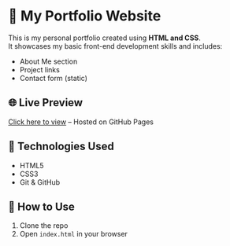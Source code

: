 # 💼 My Portfolio Website

This is my personal portfolio created using **HTML and CSS**.  
It showcases my basic front-end development skills and includes:

- About Me section
- Project links
- Contact form (static)

## 🌐 Live Preview

[Click here to view](https://tehreem-waseem.github.io/Portfolio/) – Hosted on GitHub Pages

## 🚀 Technologies Used

- HTML5
- CSS3
- Git & GitHub

## 📁 How to Use

1. Clone the repo  
2. Open `index.html` in your browser


